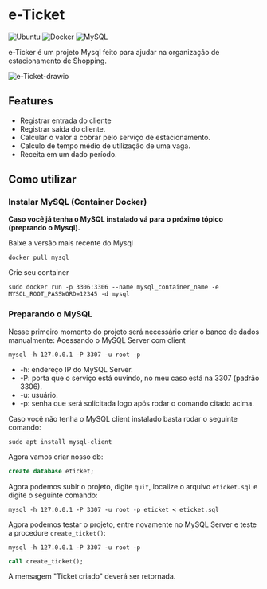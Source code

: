# e-Ticket
![Ubuntu](https://img.shields.io/badge/Ubuntu-E95420?style=for-the-badge&logo=ubuntu&logoColor=white)
![Docker](https://img.shields.io/badge/docker-%230db7ed.svg?style=for-the-badge&logo=docker&logoColor=white)
![MySQL](https://img.shields.io/badge/MySQL-005C84?style=for-the-badge&logo=mysql&logoColor=white)

e-Ticker é um projeto Mysql feito para ajudar na organização de estacionamento de Shopping.

<img src="https://i.ibb.co/d5BtBDD/e-Ticket-drawio.png" alt="e-Ticket-drawio" border="0">

## Features
- Registrar entrada do cliente
- Registrar saída do cliente.
- Calcular o valor a cobrar pelo serviço de estacionamento.
- Calculo de tempo médio de utilização de uma vaga.
- Receita em um dado período.

## Como utilizar

### Instalar MySQL (Container Docker)
__Caso você já tenha o MySQL instalado vá para o próximo tópico (preprando o Mysql).__

Baixe a versão mais recente do Mysql

```
docker pull mysql
```
Crie seu container
```
sudo docker run -p 3306:3306 --name mysql_container_name -e MYSQL_ROOT_PASSWORD=12345 -d mysql
```

### Preparando o MySQL
Nesse primeiro momento do projeto será necessário criar o banco de dados manualmente:
Acessando o MySQL Server com client
```
mysql -h 127.0.0.1 -P 3307 -u root -p
```
- -h: endereço IP do MySQL Server.
- -P: porta que o serviço está ouvindo, no meu caso está na 3307 (padrão 3306).
- -u: usuário.
- -p: senha que será solicitada logo após rodar o comando citado acima.

Caso você não tenha o MySQL client instalado basta rodar o seguinte comando:
```
sudo apt install mysql-client
```
Agora vamos criar nosso db:
```sql
create database eticket;
```
Agora podemos subir o projeto, digite `quit`, localize o arquivo `eticket.sql` e digite o seguinte comando:
```
mysql -h 127.0.0.1 -P 3307 -u root -p eticket < eticket.sql
```
Agora podemos testar o projeto, entre novamente no MySQL Server e teste a procedure `create_ticket()`:
```
mysql -h 127.0.0.1 -P 3307 -u root -p
```
```sql
call create_ticket();
```
A mensagem "Ticket criado" deverá ser retornada.
